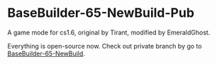 # BaseBuilder-65-NewBuild-Pub
A game mode for cs1.6, original by Tirant, modified by EmeraldGhost.

Everything is open-source now. Check out private branch by go to [BaseBuilder-65-NewBuild](https://github.com/Kroytz/BaseBuilder-65-NewBuild).
